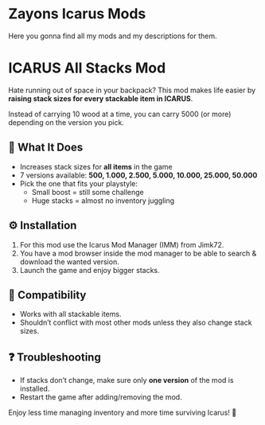 # Zayons Icarus Mods

Here you gonna find all my mods and my descriptions for them.

# ICARUS All Stacks Mod

Hate running out of space in your backpack? This mod makes life easier by **raising stack sizes for every stackable item in ICARUS**.  

Instead of carrying 10 wood at a time, you can carry 5000 (or more) depending on the version you pick.

## 🎒 What It Does
- Increases stack sizes for **all items** in the game  
- 7 versions available: **500, 1.000, 2.500, 5.000, 10.000, 25.000, 50.000**  
- Pick the one that fits your playstyle:  
  - Small boost = still some challenge  
  - Huge stacks = almost no inventory juggling  

## ⚙️ Installation
1. For this mod use the Icarus Mod Manager (IMM) from Jimk72.  
2. You have a mod browser inside the mod manager to be able to search & download the wanted version.  
3. Launch the game and enjoy bigger stacks.  

## 🧩 Compatibility
- Works with all stackable items.  
- Shouldn’t conflict with most other mods unless they also change stack sizes.  

## ❓ Troubleshooting
- If stacks don’t change, make sure only **one version** of the mod is installed.  
- Restart the game after adding/removing the mod.  

Enjoy less time managing inventory and more time surviving Icarus! 🌌
